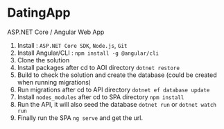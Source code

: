 # DatingApp
ASP.NET Core / Angular Web App

1. Install : `ASP.NET Core SDK`, `Node.js`, `Git`
2. Install Angular/CLI : `npm install -g @angular/cli`
3. Clone the solution
4. Install packages after cd to AOI directory `dotnet restore`
4. Build to check the solution and create the database (could be created when running migrations)
5. Run migrations after cd to API directory `dotnet ef database update`
6. Install `nodes_modules` after cd to SPA directory `npm install`
7. Run the API, it will also seed the database `dotnet run` or `dotnet watch run`
8. Finally run the SPA `ng serve` and get the url.
